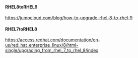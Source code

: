 
#### RHEL8toRHEL9

https://jumpcloud.com/blog/how-to-upgrade-rhel-8-to-rhel-9


#### RHEL7toRHEL8

https://access.redhat.com/documentation/en-us/red_hat_enterprise_linux/8/html-single/upgrading_from_rhel_7_to_rhel_8/index



